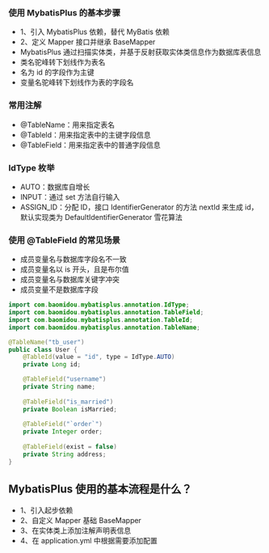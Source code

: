 ### 使用 MybatisPlus 的基本步骤
* 1、引入 MybatisPlus 依赖，替代 MyBatis 依赖
* 2、定义 Mapper 接口并继承 BaseMapper
* MybatisPlus 通过扫描实体类，并基于反射获取实体类信息作为数据库表信息
* 类名驼峰转下划线作为表名
* 名为 id 的字段作为主键
* 变量名驼峰转下划线作为表的字段名

### 常用注解
* @TableName：用来指定表名
* @TableId：用来指定表中的主键字段信息
* @TableField：用来指定表中的普通字段信息

### IdType 枚举
* AUTO：数据库自增长
* INPUT：通过 set 方法自行输入
* ASSIGN_ID：分配 ID，接口 IdentifierGenerator 的方法 nextId 来生成 id，默认实现类为 DefaultIdentifierGenerator 雪花算法

### 使用 @TableField 的常见场景
* 成员变量名与数据库字段名不一致
* 成员变量名以 is 开头，且是布尔值
* 成员变量名与数据库关键字冲突
* 成员变量不是数据库字段
```java
import com.baomidou.mybatisplus.annotation.IdType;
import com.baomidou.mybatisplus.annotation.TableField;
import com.baomidou.mybatisplus.annotation.TableId;
import com.baomidou.mybatisplus.annotation.TableName;

@TableName("tb_user")
public class User {
    @TableId(value = "id", type = IdType.AUTO)
    private Long id;

    @TableField("username")
    private String name;
    
    @TableField("is_married")
    private Boolean isMarried;
    
    @TableField("`order`")
    private Integer order;
    
    @TableField(exist = false)
    private String address;
}
```

## MybatisPlus 使用的基本流程是什么？
* 1、引入起步依赖
* 2、自定义 Mapper 基础 BaseMapper
* 3、在实体类上添加注解声明表信息
* 4、在 application.yml 中根据需要添加配置